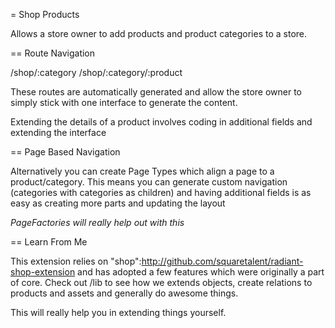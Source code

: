 = Shop Products

Allows a store owner to add products and product categories to a store.

== Route Navigation

/shop/:category
/shop/:category/:product

These routes are automatically generated and allow the store owner to simply stick with one
interface to generate the content.

Extending the details of a product involves coding in additional fields and extending the interface

== Page Based Navigation

Alternatively you can create Page Types which align a page to a product/category. This means
you can generate custom navigation (categories with categories as children) and having additional
fields is as easy as creating more parts and updating the layout

*PageFactories will really help out with this*

== Learn From Me

This extension relies on "shop":http://github.com/squaretalent/radiant-shop-extension and has adopted
a few features which were originally a part of core. Check out /lib to see how we extends objects, 
create relations to products and assets and generally do awesome things.

This will really help you in extending things yourself.